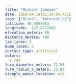 ```yaml
---
title: "Michael Johnson"
date: 2019-04-14T21:54:04.797Z
tags: ["blind", "interesting"]
latitude: 45.5055903
longitude: -122.8272986
elevation_meters: 60
distance_meters: 400
lap_lanes: 5
home_lanes: 5
surface_type: artificial
colors:
  - red
turn_diameter_meters: 72.54
turn_radius_b_meters: 35.87
steeple_water_location: n/a
---
```


